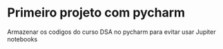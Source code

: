 # Primeiro projeto com pycharm

Armazenar os codigos do curso DSA no pycharm para evitar usar Jupiter notebooks